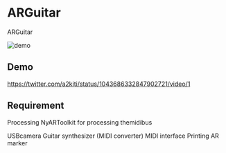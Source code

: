 # ARGuitar
ARGuitar

![demo](https://user-images.githubusercontent.com/41335502/50539923-c43b5480-0bcb-11e9-82c2-6f154925e4d8.png "demo")

## Demo
https://twitter.com/a2kiti/status/1043686332847902721/video/1

## Requirement
Processing
NyARToolkit for processing
themidibus

USBcamera
Guitar synthesizer (MIDI converter)
MIDI interface
Printing AR marker
